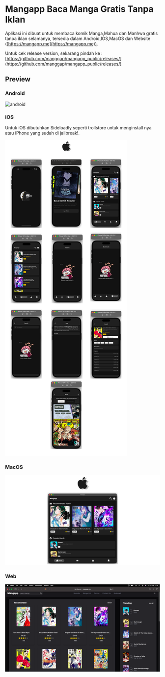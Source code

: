 # Mangapp Baca Manga Gratis Tanpa Iklan

Aplikasi ini dibuat untuk membaca komik Manga,Mahua dan Manhwa gratis tanpa iklan selamanya, tersedia dalam Android,IOS,MacOS dan Website ([https://mangapp.me](https://mangapp.me)).

Untuk cek release version, sekarang pindah ke : [https://github.com/manggap/mangapp_public/releases/](https://github.com/manggap/mangapp_public/releases/)

## Preview

### Android
![android](/images/android.png "android")

### iOS
Untuk iOS dibutuhkan Sideloadly seperti trollstore untuk menginstall nya atau iPhone yang sudah di jailbreak!.

![ios](/images/ios.png "ios")

### MacOS
![Mac](/images/Mac.png "Mac")

### Web
![web](/images/web.png "web")
